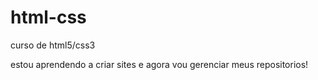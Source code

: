 # html-css
 curso de html5/css3

estou aprendendo a criar sites e agora vou gerenciar meus repositorios!